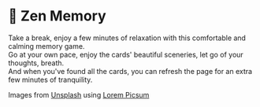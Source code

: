 # 🍃 Zen Memory

Take a break, enjoy a few minutes of relaxation with this comfortable and calming memory game.  
Go at your own pace, enjoy the cards' beautiful sceneries, let go of your thoughts, breath.  
And when you've found all the cards, you can refresh the page for an extra few minutes of tranquility.


Images from [Unsplash](https://unsplash.com/) using [Lorem Picsum](https://picsum.photos/)
